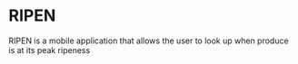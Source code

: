 # RIPEN
RIPEN is a mobile application that allows the user to look up when produce is at its peak ripeness

